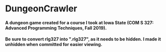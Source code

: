 # DungeonCrawler
#### A dungeon game created for a course I took at Iowa State (COM S 327: Advanced Programming Techniques, Fall 2019).
#### Be sure to convert rlg327 into ".rlg327", as it needs to be hidden. I made it unhidden when committed for easier viewing.
